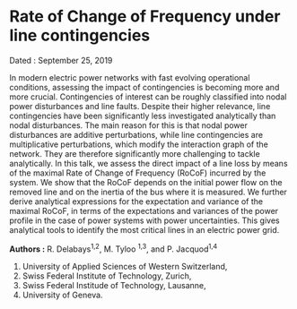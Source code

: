 # Rate of Change of Frequency under line contingencies 

Dated : September 25, 2019

In modern electric power networks with fast evolving operational conditions, assessing the impact of contingencies is becoming more and more crucial. Contingencies of interest can be roughly classified into nodal power disturbances and line faults. Despite their higher relevance, line contingencies have been significantly less investigated analytically than nodal disturbances. The main reason for this is that nodal power disturbances are additive perturbations, while line contingencies are multiplicative perturbations, which modify the interaction graph of the network. They are therefore significantly more challenging to tackle analytically. In this talk, we assess the direct impact of a line loss by means of the maximal Rate of Change of Frequency (RoCoF) incurred by the system. We show that the RoCoF depends on the initial power flow on the removed line and on the inertia of the bus where it is measured. We further derive analytical expressions for the expectation and variance of the maximal RoCoF, in terms of the expectations and variances of the power profile in the case of power systems with power uncertainties. This gives analytical tools to identify the most critical lines in an electric power grid.  

**Authors :** R. Delabays<sup>1,2</sup>, M. Tyloo <sup>1,3</sup>, and P. Jacquod<sup>1,4</sup> 

1) University of Applied Sciences of Western Switzerland,
2) Swiss Federal Institute of Technology, Zurich,
3) Swiss Federal Institude of Technology, Lausanne,
4) University of Geneva.



<!-- keywords: network_robustness, RoCoF, Line contingency, Robustness-->

<!-- link: -->